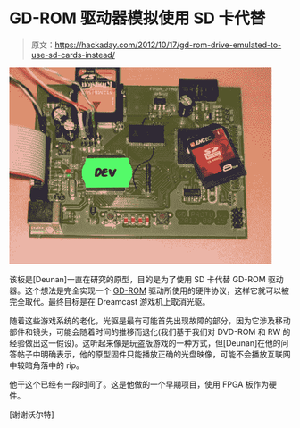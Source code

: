 # GD-ROM 驱动器模拟使用 SD 卡代替

> 原文：<https://hackaday.com/2012/10/17/gd-rom-drive-emulated-to-use-sd-cards-instead/>

![](img/4661210147024f26289bda6f1d012e72.png "GD-ROM-drive-emulator")

该板是[Deunan]一直在研究的原型，目的是为了使用 SD 卡代替 GD-ROM 驱动器。这个想法是完全实现一个 [GD-ROM](http://en.wikipedia.org/wiki/GD-ROM) 驱动所使用的硬件协议，这样它就可以被完全取代。最终目标是在 Dreamcast 游戏机上取消光驱。

随着这些游戏系统的老化，光驱是最有可能首先出现故障的部分，因为它涉及移动部件和镜头，可能会随着时间的推移而退化(我们基于我们对 DVD-ROM 和 RW 的经验做出这一假设)。这听起来像是玩盗版游戏的一种方式，但[Deunan]在他的问答帖子中明确表示，他的原型固件只能播放正确的光盘映像，可能不会播放互联网中较暗角落中的 rip。

他干这个已经有一段时间了。这是他做的一个早期项目，使用 FPGA 板作为硬件。

[谢谢沃尔特]